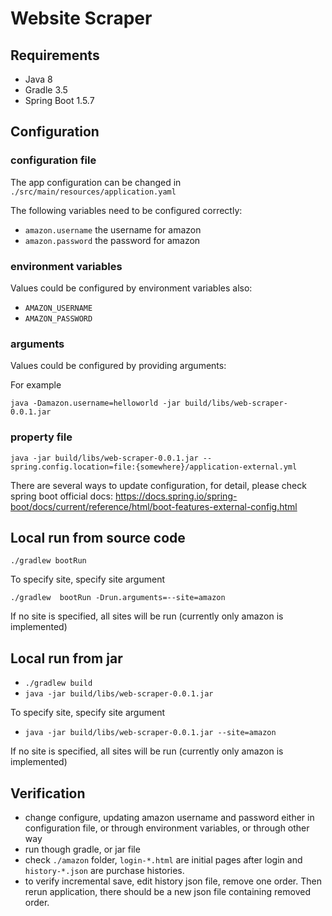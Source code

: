 # Website Scraper

## Requirements

- Java 8
- Gradle 3.5
- Spring Boot 1.5.7

## Configuration

### configuration file

The app configuration can be changed in `./src/main/resources/application.yaml`

The following variables need to be configured correctly:

- `amazon.username` the username for amazon
- `amazon.password` the password for amazon

### environment variables

Values could be configured by environment variables also:

- `AMAZON_USERNAME`
- `AMAZON_PASSWORD`

### arguments

Values could be configured by providing arguments:

For example

`java -Damazon.username=helloworld -jar build/libs/web-scraper-0.0.1.jar`

### property file

`java -jar build/libs/web-scraper-0.0.1.jar --spring.config.location=file:{somewhere}/application-external.yml`

There are several ways to update configuration, for detail, please check spring boot official docs:
https://docs.spring.io/spring-boot/docs/current/reference/html/boot-features-external-config.html


## Local run from source code

`./gradlew bootRun`

To specify site, specify site argument

`./gradlew  bootRun -Drun.arguments=--site=amazon`

If no site is specified, all sites will be run (currently only amazon is implemented)

## Local run from jar

- `./gradlew build`
- `java -jar build/libs/web-scraper-0.0.1.jar`

To specify site, specify site argument

- `java -jar build/libs/web-scraper-0.0.1.jar --site=amazon`

If no site is specified, all sites will be run (currently only amazon is implemented)


## Verification

- change configure, updating amazon username and password either in configuration file, or through environment
	variables, or through other way
- run though gradle, or jar file
- check `./amazon` folder, `login-*.html` are initial pages after login and `history-*.json` are purchase histories.
- to verify incremental save, edit history json file, remove one order. Then rerun application, there should be a new json file containing removed order. 
